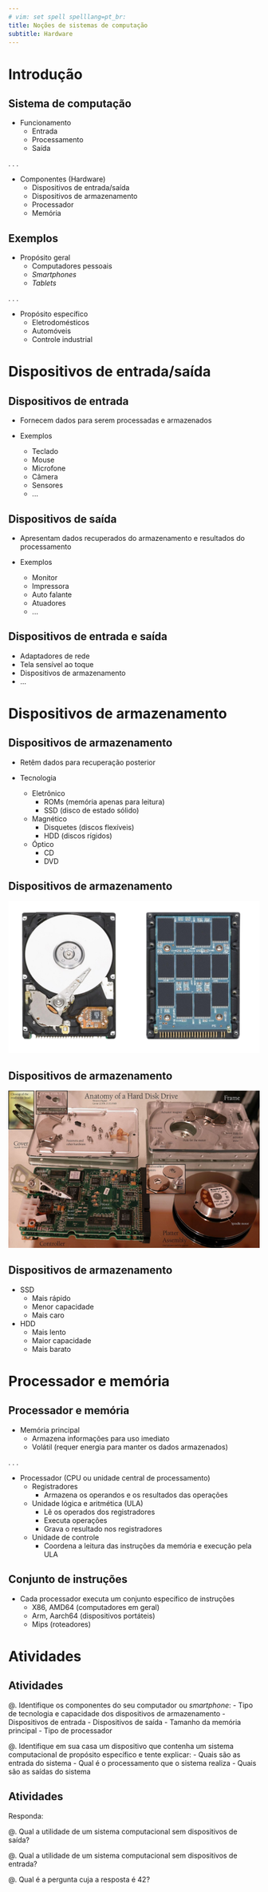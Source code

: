 ```yaml
---
# vim: set spell spelllang=pt_br:
title: Noções de sistemas de computação
subtitle: Hardware
---
```


Introdução
==========

## Sistema de computação

- Funcionamento
    - Entrada
    - Processamento
    - Saída

. . .

- Componentes (Hardware)
    - Dispositivos de entrada/saída
    - Dispositivos de armazenamento
    - Processador
    - Memória



## Exemplos

- Propósito geral
    - Computadores pessoais
    - _Smartphones_
    - _Tablets_

. . .

- Propósito específico
    - Eletrodomésticos
    - Automóveis
    - Controle industrial



Dispositivos de entrada/saída
=============================

## Dispositivos de entrada

- Fornecem dados para serem processadas e armazenados

- Exemplos
    - Teclado
    - Mouse
    - Microfone
    - Câmera
    - Sensores
    - ...




## Dispositivos de saída

- Apresentam dados recuperados do armazenamento e resultados do processamento

- Exemplos
    - Monitor
    - Impressora
    - Auto falante
    - Atuadores
    - ...



## Dispositivos de entrada e saída

- Adaptadores de rede
- Tela sensível ao toque
- Dispositivos de armazenamento
- ...




Dispositivos de armazenamento
=============================

## Dispositivos de armazenamento

- Retêm dados para recuperação posterior

- Tecnologia
    - Eletrônico
        - ROMs (memória apenas para leitura)
        - SSD (disco de estado sólido)
    - Magnético
        - Disquetes (discos flexíveis)
        - HDD (discos rígidos)
    - Óptico
        - CD
        - DVD

## Dispositivos de armazenamento

![](imagens/hdd-ssd.jpg)

## Dispositivos de armazenamento

![](imagens/hdd-anatomia.jpg)

## Dispositivos de armazenamento

- SSD
    - Mais rápido
    - Menor capacidade
    - Mais caro
- HDD
    - Mais lento
    - Maior capacidade
    - Mais barato



Processador e memória
=====================

## Processador e memória

- Memória principal
    - Armazena informações para uso imediato
    - Volátil (requer energia para manter os dados armazenados)

. . .

- Processador (CPU ou unidade central de processamento)
    - Registradores
        - Armazena os operandos e os resultados das operações
    - Unidade lógica e aritmética (ULA)
        - Lê os operados dos registradores
        - Executa operações
        - Grava o resultado nos registradores
    - Unidade de controle
        - Coordena a leitura das instruções da memória e execução pela ULA



## Conjunto de instruções

- Cada processador executa um conjunto específico de instruções
    - X86, AMD64 (computadores em geral)
    - Arm, Aarch64 (dispositivos portáteis)
    - Mips (roteadores)



Atividades
==========

## Atividades

@. Identifique os componentes do seu computador ou _smartphone_:
    - Tipo de tecnologia e capacidade dos dispositivos de armazenamento
    - Dispositivos de entrada
    - Dispositivos de saída
    - Tamanho da memória principal
    - Tipo de processador

@. Identifique em sua casa um dispositivo que contenha um sistema computacional
   de propósito específico e tente explicar:
    - Quais são as entrada do sistema
    - Qual é o processamento que o sistema realiza
    - Quais são as saídas do sistema

## Atividades

Responda:

@. Qual a utilidade de um sistema computacional sem dispositivos de saída?

@. Qual a utilidade de um sistema computacional sem dispositivos de entrada?

@. Qual é a pergunta cuja a resposta é 42?
